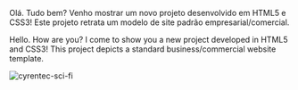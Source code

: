 Olá. Tudo bem?
Venho mostrar um novo projeto desenvolvido em HTML5 e CSS3!
Este projeto retrata um modelo de site padrão empresarial/comercial.



Hello. How are you?
I come to show you a new project developed in HTML5 and CSS3!
This project depicts a standard business/commercial website template.





![cyrentec-sci-fi](https://user-images.githubusercontent.com/104223530/204071837-cd6d3532-3d17-416d-b57f-3b6825e779ce.gif)
